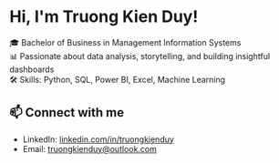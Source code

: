 # Hi, I'm Truong Kien Duy!

🎓 Bachelor of Business in Management Information Systems  
📊 Passionate about data analysis, storytelling, and building insightful dashboards  
🛠️ Skills: Python, SQL, Power BI, Excel, Machine Learning


## 📫 Connect with me
- LinkedIn: [linkedin.com/in/truongkienduy](https://linkedin.com/in/truongkienduy)
- Email: truongkienduy@outlook.com
